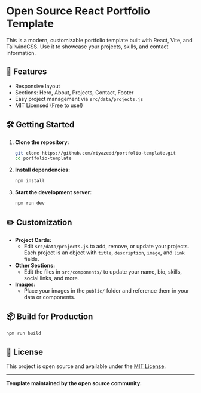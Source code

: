 # Open Source React Portfolio Template

This is a modern, customizable portfolio template built with React, Vite, and TailwindCSS. Use it to showcase your projects, skills, and contact information.

## 🚀 Features
- Responsive layout
- Sections: Hero, About, Projects, Contact, Footer
- Easy project management via `src/data/projects.js`
- MIT Licensed (Free to use!)

## 🛠️ Getting Started

1. **Clone the repository:**
   ```sh
   git clone https://github.com/riyazedd/portfolio-template.git
   cd portfolio-template
   ```
2. **Install dependencies:**
   ```sh
   npm install
   ```
3. **Start the development server:**
   ```sh
   npm run dev
   ```

## ✏️ Customization

- **Project Cards:**
  - Edit `src/data/projects.js` to add, remove, or update your projects. Each project is an object with `title`, `description`, `image`, and `link` fields.
- **Other Sections:**
  - Edit the files in `src/components/` to update your name, bio, skills, social links, and more.
- **Images:**
  - Place your images in the `public/` folder and reference them in your data or components.

## 📦 Build for Production

```sh
npm run build
```

## 📄 License

This project is open source and available under the [MIT License](LICENSE).

---
**Template maintained by the open source community.**
